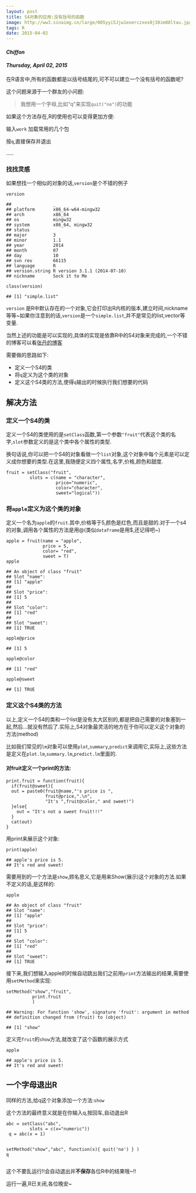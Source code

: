 ```yaml
---
layout: post
title: S4对象的应用:没有括号的函数
image: http://ww3.sinaimg.cn/large/005yyi5Jjw1eoerczxex0j30im08ltau.jpg
tags: R
date: 2015-04-02
---
```




<div id="header">
<h4 class="author"><em>Chiffon</em></h4>
<h4 class="date"><em>Thursday, April 02, 2015</em></h4>
</div>


<p>在R语言中,所有的函数都是以括号结尾的,可不可以建立一个没有括号的函数呢?</p>
<p>这个问题来源于一个群友的小问题:</p>
<blockquote>
<p>我想用一个字母,比如“q”来实现<code>quit(&quot;no&quot;)</code>的功能</p>
</blockquote>
<p>如果这个方法存在,R的使用也可以变得更加方便:</p>
<p>输入<code>work</code> 加载常用的几个包</p>
<p>按<code>q</code>,直接保存并退出</p>
<p>…..</p>
<div class="section level3">
<h3>找找灵感</h3>
<p>如果想找一个相似的对象的话,<code>version</code>是个不错的例子</p>
<pre class="r"><code>version</code></pre>
<pre><code>##                _
## platform       x86_64-w64-mingw32
## arch           x86_64
## os             mingw32
## system         x86_64, mingw32
## status
## major          3
## minor          1.1
## year           2014
## month          07
## day            10
## svn rev        66115
## language       R
## version.string R version 3.1.1 (2014-07-10)
## nickname       Sock it to Me</code></pre>
<pre class="r"><code>class(version)</code></pre>
<pre><code>## [1] &quot;simple.list&quot;</code></pre>
<p><code>version</code> 是R中默认存在的一个对象,它会打印出R内核的版本,建立时间,nickname等等~如果你注意到的话,<code>version</code>是一个<code>simple.list</code>,并不是常见的list,vector等变量.</p>
<p>当然上述的功能是可以实现的,具体的实现是依靠R中的S4对象来完成的,一个不错的博客可以看<a href="http://blog.fens.me/r-class-s4/">张丹的博客</a></p>
<p>需要做的思路如下:</p>
<ul>
<li>定义一个S4的类</li>
<li>将<code>q</code>定义为这个类的对象</li>
<li>定义这个S4类的方法,使得<code>q</code>输出的时候执行我们想要的代码</li>
</ul>
</div>
<div class="section level2">
<h2>解决方法</h2>
<div id="s4" class="section level3">
<h3>定义一个S4的类</h3>
<p>定义一个S4的类使用的是<code>setClass</code>函数,第一个参数<code>&quot;fruit&quot;</code>代表这个类的名字,<code>slot</code>参数定义的是这个类中各个属性的类型.</p>
<p>换句话说,你可以把一个S4的对象看做一个<code>list</code>对象,这个对象中每个元素是可以定义成你想要的类型.在这里,我随便定义四个属性,名字,价格,颜色和甜度.</p>
<pre class="r"><code>fruit = setClass(&quot;fruit&quot;,
         slots = c(name = &quot;character&quot;,
                   price=&quot;numeric&quot;,
                   color=&quot;character&quot;,
                   sweet=&quot;logical&quot;))</code></pre>
</div>
<div id="apple" class="section level3">
<h3>将<code>apple</code>定义为这个类的对象</h3>
<p>定义一个名为<code>apple</code>的<code>fruit</code>.其中,价格等于5,颜色是红色,而且是甜的.对于一个s4的对象,调用各个属性的方法是用@(类似<code>dataframe</code>是用$,还记得吧~)</p>
<pre class="r"><code>apple = fruit(name = &quot;apple&quot;,
              price = 5,
              color= &quot;red&quot;,
              sweet = T)
apple</code></pre>
<pre><code>## An object of class &quot;fruit&quot;
## Slot &quot;name&quot;:
## [1] &quot;apple&quot;
##
## Slot &quot;price&quot;:
## [1] 5
##
## Slot &quot;color&quot;:
## [1] &quot;red&quot;
##
## Slot &quot;sweet&quot;:
## [1] TRUE</code></pre>
<pre class="r"><code>apple@price</code></pre>
<pre><code>## [1] 5</code></pre>
<pre class="r"><code>apple@color</code></pre>
<pre><code>## [1] &quot;red&quot;</code></pre>
<pre class="r"><code>apple@sweet</code></pre>
<pre><code>## [1] TRUE</code></pre>
</div>
<div id="s4" class="section level3">
<h3>定义这个S4类的方法</h3>
<p>以上,定义一个S4的类和一个list是没有太大区别的,都是把自己需要的对象塞到一起,然后…就没有然后了.实际上,S4对象最灵活的地方在于你可以定义这个对象的方法(method)</p>
<p>比如我们常见的<code>lm</code>对象可以使用<code>plot</code>,<code>summary</code>,<code>predict</code>来调用它,实际上,这些方法是定义在<code>plot.lm</code>,<code>summary.lm</code>,<code>predict.lm</code>里面的.</p>
<div id="fruitprint" class="section level4">
<h4>对fruit定义一个print的方法:</h4>
<pre class="r"><code>print.fruit = function(fruit){
  if(fruit@sweet){
  out = paste0(fruit@name,&quot;'s price is &quot;,
               fruit@price,&quot;.\n&quot;,
               &quot;It's &quot;,fruit@color,&quot; and sweet!&quot;)
  }else{
    out = &quot;It's not a sweet fruit!!!&quot;
  }
  cat(out)
}</code></pre>
<p>用print来展示这个对象:</p>
<pre class="r"><code>print(apple)</code></pre>
<pre><code>## apple's price is 5.
## It's red and sweet!</code></pre>
<p>需要用到的一个方法是<code>show</code>,顾名思义,它是用来Show(展示)这个对象的方法.如果不定义的话,是这样的:</p>
<pre class="r"><code>apple</code></pre>
<pre><code>## An object of class &quot;fruit&quot;
## Slot &quot;name&quot;:
## [1] &quot;apple&quot;
##
## Slot &quot;price&quot;:
## [1] 5
##
## Slot &quot;color&quot;:
## [1] &quot;red&quot;
##
## Slot &quot;sweet&quot;:
## [1] TRUE</code></pre>
<p>接下来,我们想输入apple的时候自动跳出我们之前用<code>print</code>方法输出的结果,需要使用<code>setMethod</code>来实现:</p>
<pre class="r"><code>setMethod(&quot;show&quot;,&quot;fruit&quot;,
          print.fruit
          )</code></pre>
<pre><code>## Warning: For function 'show', signature 'fruit': argument in method
## definition changed from (fruit) to (object)</code></pre>
<pre><code>## [1] &quot;show&quot;</code></pre>
<p>定义完<code>fruit</code>的<code>show</code>方法,就改变了这个函数的展示方式</p>
<pre class="r"><code>apple</code></pre>
<pre><code>## apple's price is 5.
## It's red and sweet!</code></pre>
</div>
</div>
</div>
<div id="r" class="section level2">
<h2>一个字母退出R</h2>
<p>同样的方法,给q这个对象添加一个方法:<code>show</code></p>
<p>这个方法的最终意义就是在你输入q,按回车,自动退出R</p>
<pre class="r"><code>abc = setClass(&quot;abc&quot;,
         slots = c(x=&quot;numeric&quot;))
 q = abc(x = 1)

setMethod(&quot;show&quot;,&quot;abc&quot;,
           function(x){
             quit('no')
}
          )
q</code></pre>
<p>这个不要乱运行!!会自动退出并<strong>不保存</strong>各位R中的结果哦~!!</p>
<p>运行一遍,R已关闭,各位晚安~</p>
</div>
